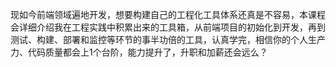 现如今前端领域遍地开发，想要构建自己的工程化工具体系还真是不容易，本课程会详细介绍我在工程实践中积累出来的工具箱，从前端项目的初始化到开发，再到测试、构建、部署和监控等环节的事半功倍的工具，认真学完，相信你的个人生产力、代码质量都会上1个台阶，能力提升了，升职和加薪还会远么？
